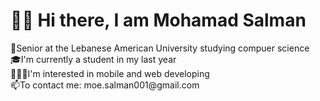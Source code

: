 <h1>👋🏻 Hi there, I am Mohamad Salman</h1>

<p>🏫Senior at the Lebanese American University studying compuer science<br>
🎓I'm currently a student in my last year<br>
👨🏻‍💻I'm interested in mobile and web developing<br>
📫To contact me: moe.salman001@gmail.com</p>

<br>

<!--
<img align="left" alt="Salman-001's GitHub Stats" src="https://github-readme-stats.vercel.app/api?username=Salman-001&show_icons=true&hide_border=true" />


**Salman-001/Salman-001** is a ✨ _special_ ✨ repository because its `README.md` (this file) appears on your GitHub profile.

Here are some ideas to get you started:

- 🔭 I’m currently working on ...
- 🌱 I’m currently learning ...
- 👯 I’m looking to collaborate on ...
- 🤔 I’m looking for help with ...
- 💬 Ask me about ...
- 📫 How to reach me: ...
- 😄 Pronouns: ...
- ⚡ Fun fact: ...
-->
